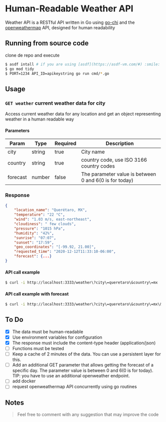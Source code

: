 # Human-Readable Weather API

Weather API is a RESTful API written in Go using [go-chi](https://github.com/go-chi/chi) and the [openweathermap](https://openweathermap.org/) API, designed for human readability

## Running from source code
clone de repo and execute

```bash
$ asdf intall # if you are using [asdf](https://asdf-vm.com/#) :smile:
$ go mod tidy
$ PORT=1234 API_ID=apikeystring go run cmd/*.go
```

## Usage

### `GET weather` current weather data for city
Access current weather data for any location and get an object representing weather in a human readable way

#### Parameters
Param | Type | Required | Description
------------ | ------------- | ------------- | -------------
city | string | true | City name
country | string | true | country code, use ISO 3166 country codes
forecast | number | false | The parameter value is between 0 and 6(0 is for today)

### Response
```json
{
    "location_name": "Querétaro, MX",
    "temperature": "22 °C",
    "wind": "1.03 m/s, east-northeast",
    "cloudiness": " few clouds",
    "pressure": "1015 hPa",
    "humidity": "42%",
    "sunrise": "07:07",
    "sunset": "17:59",
    "geo_coordinates": "[-99.92, 21.00]",
    "requested_time": "2020-12-12T11:33:10-06:00",
    "forecast": {...}
}
```

#### API call example 

```bash
$ curl -i http://localhost:3333/weather\?city\=queretaro\&country\=mx
```

#### API call example with forecast

```bash
$ curl -i http://localhost:3333/weather\?city\=queretaro\&country\=mx\&forecast\=0
```

## To Do
- [x] The data must be human-readable
- [X] Use environment variables for configuration
- [X] The response must include the content-type header (application/json)
- [ ] Functions must be tested
- [ ] Keep a cache of 2 minutes of the data. You can use a persistent layer for this.
- [ ] Add an additional GET parameter that allows getting the forecast of a specific day. The parameter value is between 0 and 6(0 is for today). TIP: you have to use an additional openweather endpoint.
- [ ] add docker
- [ ] request openweathermap API concurrently using go routines

## Notes
> Feel free to comment with any suggestion that may improve the code

